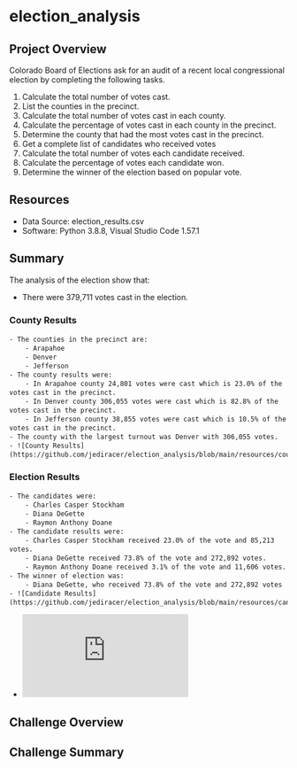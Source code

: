# election_analysis

## Project Overview
Colorado Board of Elections ask for an audit of a recent local congressional election by completing the following tasks.

1. Calculate the total number of votes cast.
2. List the counties in the precinct.
3. Calculate the total number of votes cast in each county.
4. Calculate the percentage of votes cast in each county in the precinct.
5. Determine the county that had the most votes cast in the precinct.
6. Get a complete list of candidates who received votes
7. Calculate the total number of votes each candidate received.
8. Calculate the percentage of votes each candidate won.
9. Determine the winner of the election based on popular vote.

## Resources
- Data Source: election_results.csv
- Software: Python 3.8.8, Visual Studio Code 1.57.1

## Summary
The analysis of the election show that:
- There were 379,711 votes cast in the election.
### County Results
    - The counties in the precinct are:
        - Arapahoe
        - Denver
        - Jefferson
    - The county results were:
        - In Arapahoe county 24,801 votes were cast which is 23.0% of the votes cast in the precinct.
        - In Denver county 306,055 votes were cast which is 82.8% of the votes cast in the precinct.
        - In Jefferson county 38,855 votes were cast which is 10.5% of the votes cast in the precinct.
    - The county with the largest turnout was Denver with 306,055 votes.
    - ![County Results](https://github.com/jediracer/election_analysis/blob/main/resources/county_results.png)
### Election Results
    - The candidates were:
        - Charles Casper Stockham
        - Diana DeGette
        - Raymon Anthony Doane
    - The candidate results were:
        - Charles Casper Stockham received 23.0% of the vote and 85,213 votes.
        - Diana DeGette received 73.8% of the vote and 272,892 votes.
        - Raymon Anthony Doane received 3.1% of the vote and 11,606 votes.
    - The winner of election was:
        - Diana DeGette, who received 73.8% of the vote and 272,892 votes
    - ![Candidate Results](https://github.com/jediracer/election_analysis/blob/main/resources/candidate_results.png)
- ![Election Analysis](https://github.com/jediracer/election_analysis/blob/main/analysis/election_analysis.txt)

## Challenge Overview

## Challenge Summary
